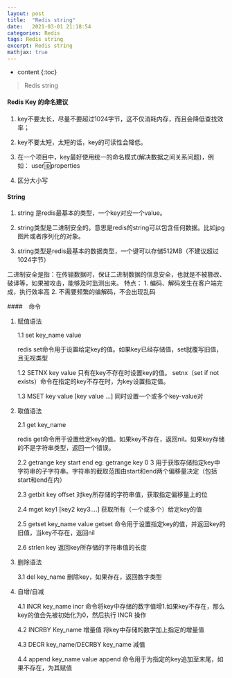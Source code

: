 ```yaml
---
layout: post
title:  "Redis string"
date:   2021-03-01 21:18:54
categories: Redis
tags: Redis string
excerpt: Redis string
mathjax: true
---
```


* content
{:toc}

> Redis string

#### Redis Key 的命名建议

1. key不要太长，尽量不要超过1024字节，这不仅消耗内存，而且会降低查找效率；

2. key不要太短，太短的话，key的可读性会降低。

3. 在一个项目中，key最好使用统一的命名模式(解决数据之间关系问题)，例如： user:id:properties

4. 区分大小写

#### String 

1. string 是redis最基本的类型，一个key对应一个value。

2. string类型是二进制安全的。意思是redis的string可以包含任何数据。比如jpg图片或者序列化的对象。

3. string类型是redis最基本的数据类型，一个键可以存储512MB（不建议超过1024字节）

二进制安全是指：在传输数据时，保证二进制数据的信息安全，也就是不被篡改、破译等，如果被攻击，能够及时监测出来。
特点：
    1. 编码、解码发生在客户端完成，执行效率高
    2. 不需要频繁的编解码，不会出现乱码

####　命令

1. 赋值语法

    1.1 set key_name value

    redis set命令用于设置给定key的值。如果key已经存储值，set就覆写旧值，且无视类型

    1.2 SETNX key value
    只有在key不存在时设置key的值。 setnx（set if not exists）命令在指定的key不存在时，为key设置指定值。

    1.3 MSET key value [key value ...]
    同时设置一个或多个key-value对

2. 取值语法

    2.1 get key_name

    redis get命令用于设置给定key的值。如果key不存在，返回nil。如果key存储的不是字符串类型，返回一个错误。

    2.2 getrange key start end 
    eg: getrange key 0 3
    用于获取存储指定key中字符串的子字符串。字符串的截取范围由start和end两个偏移量决定（包括start和end在内）

    2.3 getbit key offset
    对key所存储的字符串值，获取指定偏移量上的位

    2.4 mget key1 [key2 key3....]
    获取所有（一个或多个）给定key的值

    2.5 getset key_name value
    getset 命令用于设置指定key的值，并返回key的旧值，当key不存在，返回nil

    2.6 strlen key
    返回key所存储的字符串值的长度 

3. 删除语法

    3.1 del key_name 删除key，如果存在，返回数字类型 

4. 自增/自减

    4.1 INCR key_name 
    incr 命令将key中存储的数字值增1.如果key不存在，那么key的值会先被初始化为0，然后执行 INCR 操作

    4.2 INCRBY Key_name 增量值
    将key中存储的数字加上指定的增量值

    4.3 DECR key_name/DECRBY key_name 减值

    4.4 append key_name value
    append 命令用于为指定的key追加至末尾，如果不存在，为其赋值

    


